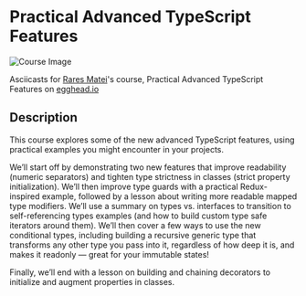 # Practical Advanced TypeScript Features

![Course Image](https://d2eip9sf3oo6c2.cloudfront.net/tags/images/000/000/377/thumb/typescriptlang.png)

Asciicasts for [Rares Matei](https://egghead.io/instructors/rares-matei)'s course, Practical Advanced TypeScript Features on [egghead.io](https://egghead.io//courses/practical-advanced-typescript-features)

## Description
This course explores some of the new advanced TypeScript features, using practical examples you might encounter in your projects.

We’ll start off by demonstrating two new features that improve readability (numeric separators) and tighten type strictness in classes (strict property initialization). We’ll then improve type guards with a practical Redux-inspired example, followed by a lesson about writing more readable mapped type modifiers. We’ll use a summary on types vs. interfaces to transition to self-referencing types examples (and how to build custom type safe iterators around them). We’ll then cover a few ways to use the new conditional types, including building a recursive generic type that transforms any other type you pass into it, regardless of how deep it is, and makes it readonly — great for your immutable states! 

Finally, we’ll end with a lesson on building and chaining decorators to initialize and augment properties in classes.